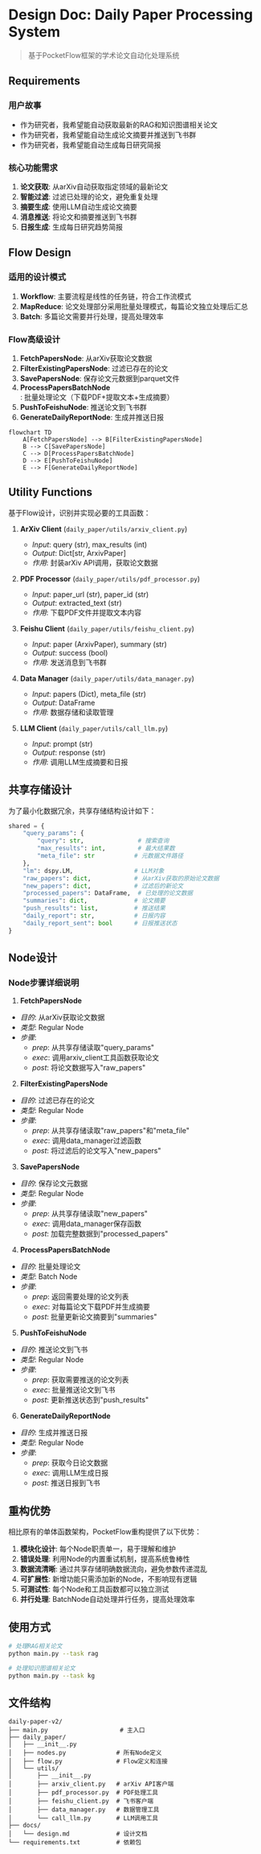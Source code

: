 # Design Doc: Daily Paper Processing System

> 基于PocketFlow框架的学术论文自动化处理系统

## Requirements

### 用户故事
- 作为研究者，我希望能自动获取最新的RAG和知识图谱相关论文
- 作为研究者，我希望能自动生成论文摘要并推送到飞书群
- 作为研究者，我希望能自动生成每日研究简报

### 核心功能需求
1. **论文获取**: 从arXiv自动获取指定领域的最新论文
2. **智能过滤**: 过滤已处理的论文，避免重复处理
3. **摘要生成**: 使用LLM自动生成论文摘要
4. **消息推送**: 将论文和摘要推送到飞书群
5. **日报生成**: 生成每日研究趋势简报

## Flow Design

### 适用的设计模式

1. **Workflow**: 主要流程是线性的任务链，符合工作流模式
2. **MapReduce**: 论文处理部分采用批量处理模式，每篇论文独立处理后汇总
3. **Batch**: 多篇论文需要并行处理，提高处理效率

### Flow高级设计

1. **FetchPapersNode**: 从arXiv获取论文数据
2. **FilterExistingPapersNode**: 过滤已存在的论文
3. **SavePapersNode**: 保存论文元数据到parquet文件
4. **ProcessPapersBatchNode**: 批量处理论文（下载PDF+提取文本+生成摘要）
5. **PushToFeishuNode**: 推送论文到飞书群
6. **GenerateDailyReportNode**: 生成并推送日报

```mermaid
flowchart TD
    A[FetchPapersNode] --> B[FilterExistingPapersNode]
    B --> C[SavePapersNode]
    C --> D[ProcessPapersBatchNode]
    D --> E[PushToFeishuNode]
    E --> F[GenerateDailyReportNode]
```

## Utility Functions

基于Flow设计，识别并实现必要的工具函数：

1. **ArXiv Client** (`daily_paper/utils/arxiv_client.py`)
   - *Input*: query (str), max_results (int)
   - *Output*: Dict[str, ArxivPaper]
   - *作用*: 封装arXiv API调用，获取论文数据

2. **PDF Processor** (`daily_paper/utils/pdf_processor.py`)
   - *Input*: paper_url (str), paper_id (str)
   - *Output*: extracted_text (str)
   - *作用*: 下载PDF文件并提取文本内容

3. **Feishu Client** (`daily_paper/utils/feishu_client.py`)
   - *Input*: paper (ArxivPaper), summary (str)
   - *Output*: success (bool)
   - *作用*: 发送消息到飞书群

4. **Data Manager** (`daily_paper/utils/data_manager.py`)
   - *Input*: papers (Dict), meta_file (str)
   - *Output*: DataFrame
   - *作用*: 数据存储和读取管理

5. **LLM Client** (`daily_paper/utils/call_llm.py`)
   - *Input*: prompt (str)
   - *Output*: response (str)
   - *作用*: 调用LLM生成摘要和日报

## 共享存储设计

为了最小化数据冗余，共享存储结构设计如下：

```python
shared = {
    "query_params": {
        "query": str,               # 搜索查询
        "max_results": int,         # 最大结果数
        "meta_file": str           # 元数据文件路径
    },
    "lm": dspy.LM,                 # LLM对象
    "raw_papers": dict,            # 从arXiv获取的原始论文数据
    "new_papers": dict,            # 过滤后的新论文
    "processed_papers": DataFrame,  # 已处理的论文数据
    "summaries": dict,             # 论文摘要
    "push_results": list,          # 推送结果
    "daily_report": str,           # 日报内容
    "daily_report_sent": bool      # 日报推送状态
}
```

## Node设计

### Node步骤详细说明

1. **FetchPapersNode**
  - *目的*: 从arXiv获取论文数据
  - *类型*: Regular Node
  - *步骤*:
    - *prep*: 从共享存储读取"query_params"
    - *exec*: 调用arxiv_client工具函数获取论文
    - *post*: 将论文数据写入"raw_papers"

2. **FilterExistingPapersNode**
  - *目的*: 过滤已存在的论文
  - *类型*: Regular Node
  - *步骤*:
    - *prep*: 从共享存储读取"raw_papers"和"meta_file"
    - *exec*: 调用data_manager过滤函数
    - *post*: 将过滤后的论文写入"new_papers"

3. **SavePapersNode**
  - *目的*: 保存论文元数据
  - *类型*: Regular Node
  - *步骤*:
    - *prep*: 从共享存储读取"new_papers"
    - *exec*: 调用data_manager保存函数
    - *post*: 加载完整数据到"processed_papers"

4. **ProcessPapersBatchNode**
  - *目的*: 批量处理论文
  - *类型*: Batch Node
  - *步骤*:
    - *prep*: 返回需要处理的论文列表
    - *exec*: 对每篇论文下载PDF并生成摘要
    - *post*: 批量更新论文摘要到"summaries"

5. **PushToFeishuNode**
  - *目的*: 推送论文到飞书
  - *类型*: Regular Node
  - *步骤*:
    - *prep*: 获取需要推送的论文列表
    - *exec*: 批量推送论文到飞书
    - *post*: 更新推送状态到"push_results"

6. **GenerateDailyReportNode**
  - *目的*: 生成并推送日报
  - *类型*: Regular Node
  - *步骤*:
    - *prep*: 获取今日论文数据
    - *exec*: 调用LLM生成日报
    - *post*: 推送日报到飞书

## 重构优势

相比原有的单体函数架构，PocketFlow重构提供了以下优势：

1. **模块化设计**: 每个Node职责单一，易于理解和维护
2. **错误处理**: 利用Node的内置重试机制，提高系统鲁棒性
3. **数据流清晰**: 通过共享存储明确数据流向，避免参数传递混乱
4. **可扩展性**: 新增功能只需添加新的Node，不影响现有逻辑
5. **可测试性**: 每个Node和工具函数都可以独立测试
6. **并行处理**: BatchNode自动处理并行任务，提高处理效率

## 使用方式

```bash
# 处理RAG相关论文
python main.py --task rag

# 处理知识图谱相关论文
python main.py --task kg
```

## 文件结构

```
daily-paper-v2/
├── main.py                    # 主入口
├── daily_paper/
│   ├── __init__.py
│   ├── nodes.py              # 所有Node定义
│   ├── flow.py               # Flow定义和连接
│   └── utils/
│       ├── __init__.py
│       ├── arxiv_client.py   # arXiv API客户端
│       ├── pdf_processor.py  # PDF处理工具
│       ├── feishu_client.py  # 飞书客户端
│       ├── data_manager.py   # 数据管理工具
│       └── call_llm.py       # LLM调用工具
├── docs/
│   └── design.md             # 设计文档
└── requirements.txt          # 依赖包
```
